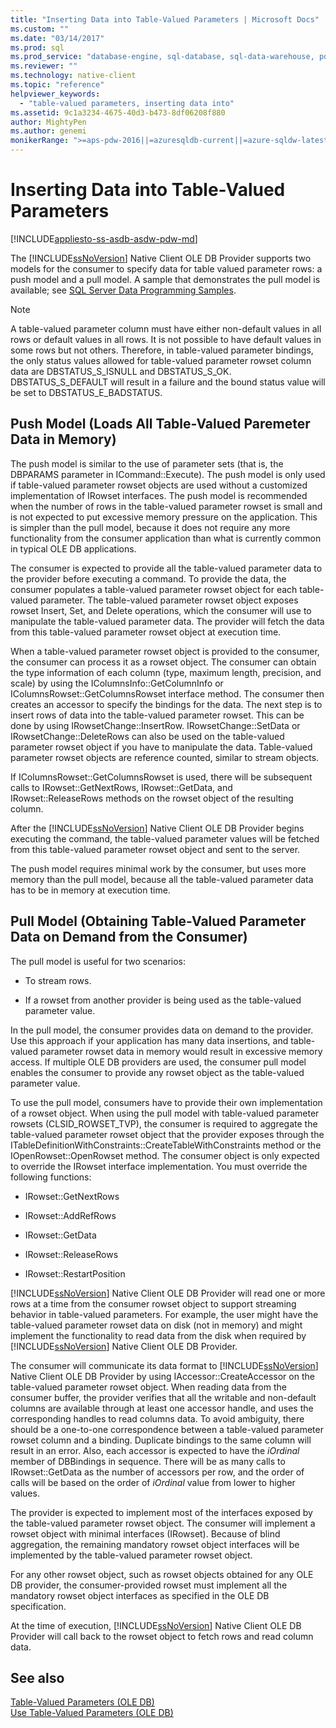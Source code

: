 ```yaml
---
title: "Inserting Data into Table-Valued Parameters | Microsoft Docs"
ms.custom: ""
ms.date: "03/14/2017"
ms.prod: sql
ms.prod_service: "database-engine, sql-database, sql-data-warehouse, pdw"
ms.reviewer: ""
ms.technology: native-client
ms.topic: "reference"
helpviewer_keywords: 
  - "table-valued parameters, inserting data into"
ms.assetid: 9c1a3234-4675-40d3-b473-8df06208f880
author: MightyPen
ms.author: genemi
monikerRange: ">=aps-pdw-2016||=azuresqldb-current||=azure-sqldw-latest||>=sql-server-2016||=sqlallproducts-allversions||>=sql-server-linux-2017||=azuresqldb-mi-current"
---
```

# Inserting Data into Table-Valued Parameters
[!INCLUDE[appliesto-ss-asdb-asdw-pdw-md](../../includes/appliesto-ss-asdb-asdw-pdw-md.md)]

  The [!INCLUDE[ssNoVersion](../../includes/ssnoversion-md.md)] Native Client OLE DB Provider supports two models for the consumer to specify data for table valued parameter rows: a push model and a pull model. A sample that demonstrates the pull model is available; see [SQL Server Data Programming Samples](https://msftdpprodsamples.codeplex.com/).  
  
> [!NOTE]  
>  A table-valued parameter column must have either non-default values in all rows or default values in all rows. It is not possible to have default values in some rows but not others. Therefore, in table-valued parameter bindings, the only status values allowed for table-valued parameter rowset column data are DBSTATUS_S_ISNULL and DBSTATUS_S_OK. DBSTATUS_S_DEFAULT will result in a failure and the bound status value will be set to DBSTATUS_E_BADSTATUS.  
  
## Push Model (Loads All Table-Valued Paremeter Data in Memory)  
 The push model is similar to the use of parameter sets (that is, the DBPARAMS parameter in ICommand::Execute). The push model is only used if table-valued parameter rowset objects are used without a customized implementation of IRowset interfaces. The push model is recommended when the number of rows in the table-valued parameter rowset is small and is not expected to put excessive memory pressure on the application. This is simpler than the pull model, because it does not require any more functionality from the consumer application than what is currently common in typical OLE DB applications.  
  
 The consumer is expected to provide all the table-valued parameter data to the provider before executing a command. To provide the data, the consumer populates a table-valued parameter rowset object for each table-valued parameter. The table-valued parameter rowset object exposes rowset Insert, Set, and Delete operations, which the consumer will use to manipulate the table-valued parameter data. The provider will fetch the data from this table-valued parameter rowset object at execution time.  
  
 When a table-valued parameter rowset object is provided to the consumer, the consumer can process it as a rowset object. The consumer can obtain the type information of each column (type, maximum length, precision, and scale) by using the IColumnsInfo::GetColumnInfo or IColumnsRowset::GetColumnsRowset interface method. The consumer then creates an accessor to specify the bindings for the data. The next step is to insert rows of data into the table-valued parameter rowset. This can be done by using IRowsetChange::InsertRow. IRowsetChange::SetData or IRowsetChange::DeleteRows can also be used on the table-valued parameter rowset object if you have to manipulate the data. Table-valued parameter rowset objects are reference counted, similar to stream objects.  
  
 If IColumnsRowset::GetColumnsRowset is used, there will be subsequent calls to IRowset::GetNextRows, IRowset::GetData, and IRowset::ReleaseRows methods on the rowset object of the resulting column.  
  
 After the [!INCLUDE[ssNoVersion](../../includes/ssnoversion-md.md)] Native Client OLE DB Provider begins executing the command, the table-valued parameter values will be fetched from this table-valued parameter rowset object and sent to the server.  
  
 The push model requires minimal work by the consumer, but uses more memory than the pull model, because all the table-valued parameter data has to be in memory at execution time.  
  
## Pull Model (Obtaining Table-Valued Parameter Data on Demand from the Consumer)  
 The pull model is useful for two scenarios:  
  
-   To stream rows.  
  
-   If a rowset from another provider is being used as the table-valued parameter value.  
  
 In the pull model, the consumer provides data on demand to the provider. Use this approach if your application has many data insertions, and table-valued parameter rowset data in memory would result in excessive memory access. If multiple OLE DB providers are used, the consumer pull model enables the consumer to provide any rowset object as the table-valued parameter value.  
  
 To use the pull model, consumers have to provide their own implementation of a rowset object. When using the pull model with table-valued parameter rowsets (CLSID_ROWSET_TVP), the consumer is required to aggregate the table-valued parameter rowset object that the provider exposes through the ITableDefinitionWithConstraints::CreateTableWithConstraints method or the IOpenRowset::OpenRowset method. The consumer object is only expected to override the IRowset interface implementation. You must override the following functions:  
  
-   IRowset::GetNextRows  
  
-   IRowset::AddRefRows  
  
-   IRowset::GetData  
  
-   IRowset::ReleaseRows  
  
-   IRowset::RestartPosition  
  
 [!INCLUDE[ssNoVersion](../../includes/ssnoversion-md.md)] Native Client OLE DB Provider will read one or more rows at a time from the consumer rowset object to support streaming behavior in table-valued parameters. For example, the user might have the table-valued parameter rowset data on disk (not in memory) and might implement the functionality to read data from the disk when required by [!INCLUDE[ssNoVersion](../../includes/ssnoversion-md.md)] Native Client OLE DB Provider.  
  
 The consumer will communicate its data format to [!INCLUDE[ssNoVersion](../../includes/ssnoversion-md.md)] Native Client OLE DB Provider by using IAccessor::CreateAccessor on the table-valued parameter rowset object. When reading data from the consumer buffer, the provider verifies that all the writable and non-default columns are available through at least one accessor handle, and uses the corresponding handles to read columns data. To avoid ambiguity, there should be a one-to-one correspondence between a table-valued parameter rowset column and a binding. Duplicate bindings to the same column will result in an error. Also, each accessor is expected to have the *iOrdinal* member of DBBindings in sequence. There will be as many calls to IRowset::GetData as the number of accessors per row, and the order of calls will be based on the order of *iOrdinal* value from lower to higher values.  
  
 The provider is expected to implement most of the interfaces exposed by the table-valued parameter rowset object. The consumer will implement a rowset object with minimal interfaces (IRowset). Because of blind aggregation, the remaining mandatory rowset object interfaces will be implemented by the table-valued parameter rowset object.  
  
 For any other rowset object, such as rowset objects obtained for any OLE DB provider, the consumer-provided rowset must implement all the mandatory rowset object interfaces as specified in the OLE DB specification.  
  
 At the time of execution, [!INCLUDE[ssNoVersion](../../includes/ssnoversion-md.md)] Native Client OLE DB Provider will call back to the rowset object to fetch rows and read column data.  
  
## See also  
 [Table-Valued Parameters &#40;OLE DB&#41;](../../relational-databases/native-client-ole-db-table-valued-parameters/table-valued-parameters-ole-db.md)   
 [Use Table-Valued Parameters &#40;OLE DB&#41;](../../relational-databases/native-client-ole-db-how-to/use-table-valued-parameters-ole-db.md)  
  
  
